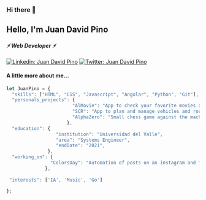 ### Hi there 👋

<!--
**dejuata/dejuata** is a ✨ _special_ ✨ repository because its `README.md` (this file) appears on your GitHub profile.

Here are some ideas to get you started:

- 🔭 I’m currently working on ...
- 🌱 I’m currently learning ...
- 👯 I’m looking to collaborate on ...
- 🤔 I’m looking for help with ...
- 💬 Ask me about ...
- 📫 How to reach me: ...
- 😄 Pronouns: ...
- ⚡ Fun fact: ...
-->

<h2> Hello, I'm Juan David Pino </h2>
<h4><em>⚡ Web Developer ⚡</em></h4> 

[![Linkedin: Juan David Pino](https://img.shields.io/badge/Juan_David_Pino-blue?style=flat-square&logo=Linkedin&logoColor=white&link=https://www.linkedin.com/in/man-flores/)](https://www.linkedin.com/in/juan-david-pino-reyes-783113116/)
[![Twitter: Juan David Pino](https://img.shields.io/twitter/url?url=https%3A%2F%2Ftwitter.com%2Fdejuata)](https://twitter.com/dejuata)


#### A little more about me... 

```javascript
let JuanPino = {
  "skills": ["HTML", "CSS", "Javascript", "Angular", "Python", "Git"],
  "personals_projects": {
                        "AlMovie": "App to check your favorite movies and actors",
                        "SCR": "App to plan and manage vehicles and routes",
                        "AlphaZero": "Small chess game against the machine"
                      },
  "education": {
                  "institution": "Universidad del Valle",
                  "area": "Systems Engineer",
                  "endDate": "2021",
               },
  "working_on": {
                "ColorsDay": "Automation of posts on an instagram and facebook profile"
              },
 
 "interests": ['IA', 'Music', 'Go']
 
};
```


